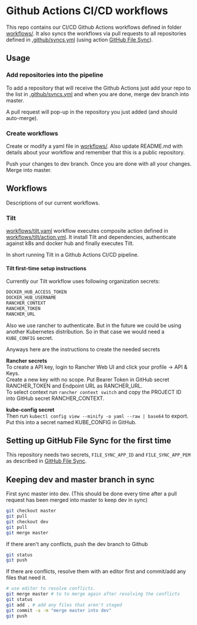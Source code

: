 # Github Actions CI/CD workflows

This repo contains our CI/CD Github Actions workflows defined in folder [workflows/](workflows/).
It also syncs the workflows via pull requests to all repositories defined in [.github/syncs.yml][2] (using action [GitHub File Sync][1]).

## Usage

### Add repositories into the pipeline

To add a repository that will receive the Github Actions just add your repo to the list in [.github/syncs.yml][2] and when you are done, merge dev branch into master.

A pull request will pop-up in the repository you just added (and should auto-merge).

### Create workflows

Create or modify a yaml file in [workflows/](workflows/). Also update README.md with details about your workflow and remember that this is a public repository.

Push your changes to dev branch. Once you are done with all your changes. Merge into master.

## Workflows

Descriptions of our current workflows.

### Tilt

[workflows/tilt.yaml](workflows/tilt.yaml) workflow executes composite action defined in [workflows/tilt/action.yml](workflows/tilt/action.yml). It install Tilt and dependencies, authenticate against k8s and docker hub and finally executes Tilt.

In short running Tilt in a Github Actions CI/CD pipeline.

#### Tilt first-time setup instructions

Currently our Tilt workflow uses following organization secrets:

```txt
DOCKER_HUB_ACCESS_TOKEN
DOCKER_HUB_USERNAME
RANCHER_CONTEXT
RANCHER_TOKEN
RANCHER_URL
```

Also we use rancher to authenticate. But in the future we could be using another Kubernetes distribution. So in that case we would need a `KUBE_CONFIG` secret.

Anyways here are the instructions to create the needed secrets

**Rancher secrets**  
To create a API key, login to Rancher Web UI and click your profile -> API & Keys.  
Create a new key with no scope. Put Bearer Token in GitHub secret RANCHER_TOKEN and Endpoint URL as RANCHER_URL.  
To select context run `rancher context switch` and copy the PROJECT ID into GitHub secret RANCHER_CONTEXT.  

**kube-config secret**  
Then run `kubectl config view --minify -o yaml --raw | base64` to export.  
Put this into a secret named KUBE_CONFIG in GitHub.  

## Setting up GitHub File Sync for the first time

This repository needs two secrets, `FILE_SYNC_APP_ID` and `FILE_SYNC_APP_PEM` as described in [GitHub File Sync][1].

## Keeping dev and master branch in sync

First sync master into dev.
(This should be done every time after a pull request has been merged into master to keep dev in sync)

```bash
git checkout master
git pull
git checkout dev
git pull
git merge master
```

If there aren't any conflicts, push the dev branch to Github

```bash
git status
git push
```

If there are conflicts, resolve them with an editor first and commit/add any files that need it.

```bash
# use editor to resolve conflicts.
git merge master # to to merge again after resolving the conflicts
git status
git add . # add any files that aren't staged
git commit -a -m "merge master into dev"
git push
```

[1]: https://github.com/marketplace/actions/github-file-sync
[2]: .github/syncs.yml
